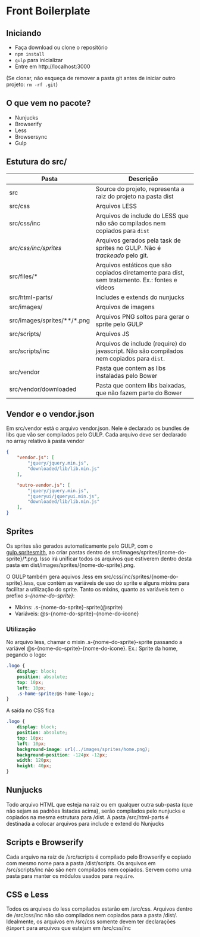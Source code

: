 # Front Boilerplate

## Iniciando
- Faça download ou clone o repositório
- `npm install`
- `gulp` para inicializar
- Entre em http://localhost:3000

(Se clonar, não esqueça de remover a pasta git antes de iniciar outro projeto: `rm -rf .git`)

## O que vem no pacote?
- Nunjucks
- Browserify
- Less
- Browsersync
- Gulp

## Estutura do src/
| Pasta                         | Descrição                                                                                       |
|-------------------------------|-------------------------------------------------------------------------------------------------|
| src                           | Source do projeto, representa a raiz do projeto na pasta dist                                   |
| src/css                       | Arquivos LESS                                                                                   |
| src/css/inc                   | Arquivos de include do LESS que não são compilados nem copiados para `dist`                     |
| _src/css/inc/sprites_         | Arquivos gerados pela task de sprites no GULP. Não é _trackeado_ pelo git.                      |
| src/files/*                   | Arquivos estáticos que são copiados diretamente para dist, sem tratamento. Ex.: fontes e vídeos |
| src/html-parts/               | Includes e extends do nunjucks                                                                  |
| src/images/                   | Arquivos de imagens                                                                             |
| src/images/sprites/\*\*/*.png | Arquivos PNG soltos para gerar o sprite pelo GULP                                               |
| src/scripts/                  | Arquivos JS                                                                                     |
| src/scripts/inc               | Arquivos de include (require) do javascript. Não são compilados nem copiados para `dist`.       |
| src/vendor                    | Pasta que contem as libs instaladas pelo Bower                                                  |
| src/vendor/downloaded         | Pasta que contem libs baixadas, que não fazem parte do Bower                                    |


## Vendor e o vendor.json
Em src/vendor está o arquivo vendor.json. Nele é declarado os bundles de libs que vão ser compilados pelo GULP. Cada arquivo deve ser declarado no array relativo à pasta vendor

```JSON
{
	"vendor.js": [
		"jquery/jquery.min.js",
		"downloaded/lib/lib.min.js"
	],

	"outro-vendor.js": [
		"jquery/jquery.min.js",
		"jqueryui/jqueryui.min.js",
		"downloaded/lib/lib.min.js"
	],
}
```

## Sprites
Os sprites são gerados automaticamente pelo GULP, com o [gulp.spritesmith](https://github.com/twolfson/gulp.spritesmith), ao criar pastas dentro de src/images/sprites/{nome-do-sprite}/*.png. Isso irá unificar todos os arquivos que estiverem dentro desta pasta em dist/images/sprites/{nome-do-sprite}.png.

O GULP também gera aquivos .less em src/css/inc/sprites/{nome-do-sprite}.less, que contém as variáveis de uso do sprite e alguns mixins para facilitar a utilização do sprite. Tanto os mixins, quanto as variáveis tem o prefixo _s-{nome-do-sprite}_:

- Mixins: .s-{nome-do-sprite}-sprite(@sprite)
- Variáveis: @s-{nome-do-sprite}-{nome-do-icone}

### Utilização
No arquivo less, chamar o mixin .s-{nome-do-sprite}-sprite passando a variável @s-{nome-do-sprite}-{nome-do-icone}. Ex.: Sprite da home, pegando o logo: 

``` css
.logo {
	display: block;
	position: absolute;
	top: 10px;
	left: 10px;
	.s-home-sprite(@s-home-logo);
}
```

A saída no CSS fica

```css
.logo {
	display: block;
	position: absolute;
	top: 10px;
	left: 10px;
	background-image: url(../images/sprites/home.png);
	background-position: -124px -12px;
	width: 120px;
	height: 40px;
}
```

## Nunjucks
Todo arquivo HTML que esteja na raiz ou em qualquer outra sub-pasta (que não sejam as padrões listadas acima), serão compilados pelo nunjucks e copiados na mesma estrutura para /dist. A pasta /src/html-parts é destinada a colocar arquivos para include e extend do Nunjucks

## Scripts e Browserify
Cada arquivo na raiz de /src/scripts é compilado pelo Browserify e copiado com mesmo nome para a pasta /dist/scripts. Os arquivos em /src/scripts/inc não são nem compilados nem copiados. Servem como uma pasta para manter os módulos usados para `require`.

## CSS e Less
Todos os arquivos do less compilados estarão em /src/css. Arquivos dentro de /src/css/inc não são compilados nem copiados para a pasta /dist/. Idealmente, os arquivos em /src/css somente devem ter declarações `@import` para arquivos que estejam em /src/css/inc
